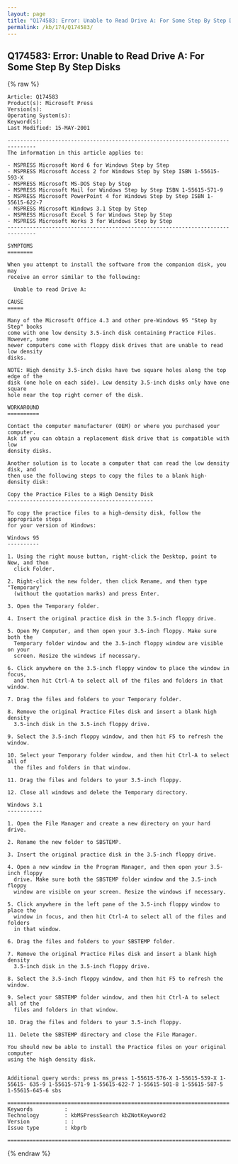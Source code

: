 ```yaml
---
layout: page
title: "Q174583: Error: Unable to Read Drive A: For Some Step By Step Disks"
permalink: /kb/174/Q174583/
---
```


## Q174583: Error: Unable to Read Drive A: For Some Step By Step Disks

{% raw %}

	Article: Q174583
	Product(s): Microsoft Press
	Version(s): 
	Operating System(s): 
	Keyword(s): 
	Last Modified: 15-MAY-2001
	
	-------------------------------------------------------------------------------
	The information in this article applies to:
	
	- MSPRESS Microsoft Word 6 for Windows Step by Step 
	- MSPRESS Microsoft Access 2 for Windows Step by Step ISBN 1-55615-593-X 
	- MSPRESS Microsoft MS-DOS Step by Step 
	- MSPRESS Microsoft Mail for Windows Step by Step ISBN 1-55615-571-9 
	- MSPRESS Microsoft PowerPoint 4 for Windows Step by Step ISBN 1-55615-622-7 
	- MSPRESS Microsoft Windows 3.1 Step by Step 
	- MSPRESS Microsoft Excel 5 for Windows Step by Step 
	- MSPRESS Microsoft Works 3 for Windows Step by Step 
	-------------------------------------------------------------------------------
	
	SYMPTOMS
	========
	
	When you attempt to install the software from the companion disk, you may
	receive an error similar to the following:
	
	  Unable to read Drive A:
	
	CAUSE
	=====
	
	Many of the Microsoft Office 4.3 and other pre-Windows 95 "Step by Step" books
	come with one low density 3.5-inch disk containing Practice Files. However, some
	newer computers come with floppy disk drives that are unable to read low density
	disks.
	
	NOTE: High density 3.5-inch disks have two square holes along the top edge of the
	disk (one hole on each side). Low density 3.5-inch disks only have one square
	hole near the top right corner of the disk.
	
	WORKAROUND
	==========
	
	Contact the computer manufacturer (OEM) or where you purchased your computer.
	Ask if you can obtain a replacement disk drive that is compatible with low
	density disks.
	
	Another solution is to locate a computer that can read the low density disk, and
	then use the following steps to copy the files to a blank high- density disk:
	
	Copy the Practice Files to a High Density Disk
	----------------------------------------------
	
	To copy the practice files to a high-density disk, follow the appropriate steps
	for your version of Windows:
	
	Windows 95
	----------
	
	1. Using the right mouse button, right-click the Desktop, point to New, and then
	  click Folder.
	
	2. Right-click the new folder, then click Rename, and then type "Temporary"
	  (without the quotation marks) and press Enter.
	
	3. Open the Temporary folder.
	
	4. Insert the original practice disk in the 3.5-inch floppy drive.
	
	5. Open My Computer, and then open your 3.5-inch floppy. Make sure both the
	  Temporary folder window and the 3.5-inch floppy window are visible on your
	  screen. Resize the windows if necessary.
	
	6. Click anywhere on the 3.5-inch floppy window to place the window in focus,
	  and then hit Ctrl-A to select all of the files and folders in that window.
	
	7. Drag the files and folders to your Temporary folder.
	
	8. Remove the original Practice Files disk and insert a blank high density
	  3.5-inch disk in the 3.5-inch floppy drive.
	
	9. Select the 3.5-inch floppy window, and then hit F5 to refresh the window.
	
	10. Select your Temporary folder window, and then hit Ctrl-A to select all of
	  the files and folders in that window.
	
	11. Drag the files and folders to your 3.5-inch floppy.
	
	12. Close all windows and delete the Temporary directory.
	
	Windows 3.1
	-----------
	
	1. Open the File Manager and create a new directory on your hard drive.
	
	2. Rename the new folder to SBSTEMP.
	
	3. Insert the original practice disk in the 3.5-inch floppy drive.
	
	4. Open a new window in the Program Manager, and then open your 3.5-inch floppy
	  drive. Make sure both the SBSTEMP folder window and the 3.5-inch floppy
	  window are visible on your screen. Resize the windows if necessary.
	
	5. Click anywhere in the left pane of the 3.5-inch floppy window to place the
	  window in focus, and then hit Ctrl-A to select all of the files and folders
	  in that window.
	
	6. Drag the files and folders to your SBSTEMP folder.
	
	7. Remove the original Practice Files disk and insert a blank high density
	  3.5-inch disk in the 3.5-inch floppy drive.
	
	8. Select the 3.5-inch floppy window, and then hit F5 to refresh the window.
	
	9. Select your SBSTEMP folder window, and then hit Ctrl-A to select all of the
	  files and folders in that window.
	
	10. Drag the files and folders to your 3.5-inch floppy.
	
	11. Delete the SBSTEMP directory and close the File Manager.
	
	You should now be able to install the Practice files on your original computer
	using the high density disk.
	
	
	Additional query words: press ms_press 1-55615-576-X 1-55615-539-X 1-55615- 635-9 1-55615-571-9 1-55615-622-7 1-55615-501-8 1-55615-587-5 1-55615-645-6 sbs
	
	======================================================================
	Keywords          :  
	Technology        : kbMSPressSearch kbZNotKeyword2
	Version           : :
	Issue type        : kbprb
	
	=============================================================================
	

{% endraw %}
